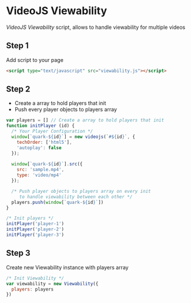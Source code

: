 # VideoJS Viewability

*VideoJS Viewability* script, allows to handle viewability for multiple videos

## Step 1
Add script to your page
```html
<script type="text/javascript" src="viewability.js"></script>
```
## Step 2
- Create a array to hold players that init
- Push every player objects to players array
```javascript
var players = [] // Create a array to hold players that init
function initPlayer (id) {
  /* Your Player Configuration */
  window[`quark-${id}`] = new videojs(`#${id}`, {
    techOrder: ['html5'],
    'autoplay': false
  });
  
  window[`quark-${id}`].src({
    src: 'sample.mp4',
    type: 'video/mp4'
  });

  /* Push player objects to players array on every init
     to handle viewability between each other */
  players.push(window[`quark-${id}`])
}

/* Init players */
initPlayer('player-1')
initPlayer('player-2')
initPlayer('player-3')
```

## Step 3
Create new Viewability instance with players array
```javascript
/* Init Viewability */
var viewability = new Viewability({
  players: players
})
```